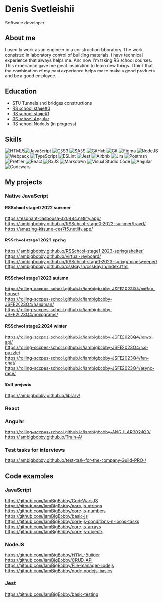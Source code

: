 # Denis Svetleishii
Software developer  

## About me
I used to work as an engineer in a construction laboratory. The work consisted in laboratory control of building materials. I have technical experience that always helps me. And now I'm taking RS school courses. This experiance gave me great inspiration to learn new things. I think that the combination of my past experience helps me to make a good products and be a good employee.

## Education  
* STU Tunnels and bridges constructions
* [RS school stage#0](https://app.rs.school/certificate/ake57cyp)
* [RS school stage#1](https://app.rs.school/certificate/llj1px5c)
* [RS school Angular](https://app.rs.school/certificate/fe76rjko)
* RS school NodeJs (in progress)

## Skills  
![HTML5](https://img.shields.io/badge/html5-%23E34F26.svg?style=for-the-badge&logo=html5&logoColor=white)![JavaScript](https://img.shields.io/badge/javascript-%23323330.svg?style=for-the-badge&logo=javascript&logoColor=%23F7DF1E) ![CSS3](https://img.shields.io/badge/css3-%231572B6.svg?style=for-the-badge&logo=css3&logoColor=white) ![SASS](https://img.shields.io/badge/SASS-hotpink.svg?style=for-the-badge&logo=SASS&logoColor=white) ![GitHub](https://img.shields.io/badge/github-%23121011.svg?style=for-the-badge&logo=github&logoColor=white) ![Git](https://img.shields.io/badge/git-%23F05033.svg?style=for-the-badge&logo=git&logoColor=white) ![Figma](https://img.shields.io/badge/figma-%23F24E1E.svg?style=for-the-badge&logo=figma&logoColor=white) ![NodeJS](https://img.shields.io/badge/node.js-6DA55F?style=for-the-badge&logo=node.js&logoColor=white) ![Webpack](https://img.shields.io/badge/webpack-%238DD6F9.svg?style=for-the-badge&logo=webpack&logoColor=black) ![TypeScript](https://img.shields.io/badge/typescript-%23007ACC.svg?style=for-the-badge&logo=typescript&logoColor=white) ![ESLint](https://img.shields.io/badge/ESLint-4B3263?style=for-the-badge&logo=eslint&logoColor=white) ![Jest](https://img.shields.io/badge/-jest-%23C21325?style=for-the-badge&logo=jest&logoColor=white) ![Airbnb](https://img.shields.io/badge/Airbnb-%23ff5a5f.svg?style=for-the-badge&logo=Airbnb&logoColor=white) ![Jira](https://img.shields.io/badge/jira-%230A0FFF.svg?style=for-the-badge&logo=jira&logoColor=white) ![Postman](https://img.shields.io/badge/Postman-FF6C37?style=for-the-badge&logo=postman&logoColor=white) ![Prettier](https://img.shields.io/badge/prettier-%23F7B93E.svg?style=for-the-badge&logo=prettier&logoColor=black) ![React](https://img.shields.io/badge/react-%2320232a.svg?style=for-the-badge&logo=react&logoColor=%2361DAFB) ![RxJS](https://img.shields.io/badge/rxjs-%23B7178C.svg?style=for-the-badge&logo=reactivex&logoColor=white) ![Markdown](https://img.shields.io/badge/markdown-%23000000.svg?style=for-the-badge&logo=markdown&logoColor=white) ![Visual Studio Code](https://img.shields.io/badge/Visual%20Studio%20Code-0078d7.svg?style=for-the-badge&logo=visual-studio-code&logoColor=white) ![Angular](https://img.shields.io/badge/angular-%23DD0031.svg?style=for-the-badge&logo=angular&logoColor=white)  ![Codewars](https://img.shields.io/badge/Codewars-B1361E?style=for-the-badge&logo=codewars&logoColor=grey)

## My projects
### Native JavaScript
#### RSSchool stage0 2022 summer  
https://resonant-basbousa-320484.netlify.app/  
https://iambigbobby.github.io/RSSchool-stage0-2022-summer/travel/  
https://amazing-kitsune-cea7f5.netlify.app/ 
#### RSSchool stage1 2023 spring
https://iambigbobby.github.io/RSSchool-stage1-2023-spring/shelter/  
https://iambigbobby.github.io/virtual-keyboard/  
https://iambigbobby.github.io/RSSchool-stage1-2023-spring/minesweeper/  
https://iambigbobby.github.io/cssBayan/cssBayan/index.html  
#### RSSchool stage1 2023 autumn  
https://rolling-scopes-school.github.io/iambigbobby-JSFE2023Q4/coffee-house/  
https://rolling-scopes-school.github.io/iambigbobby-JSFE2023Q4/hangman/  
https://rolling-scopes-school.github.io/iambigbobby-JSFE2023Q4/nonograms/  
#### RSSchool stage2 2024 winter  
https://rolling-scopes-school.github.io/iambigbobby-JSFE2023Q4/news-api/  
https://rolling-scopes-school.github.io/iambigbobby-JSFE2023Q4/rss-puzzle/  
https://rolling-scopes-school.github.io/iambigbobby-JSFE2023Q4/fun-chat/  
https://rolling-scopes-school.github.io/iambigbobby-JSFE2023Q4/async-race/  
#### Self projects
https://iambigbobby.github.io/library/  
### React
### Angular
https://rolling-scopes-school.github.io/iambigbobby-ANGULAR2024Q3/  
https://iambigbobby.github.io/Train-A/

### Test tasks for interviews  
https://iambigbobby.github.io/test-task-for-the-company-Guild-PRO-/  

## Code examples  
### JavaScript
https://github.com/IamBigBobby/CodeWarsJS  
https://github.com/IamBigBobby/core-js-strings  
https://github.com/IamBigBobby/core-js-numbers  
https://github.com/IamBigBobby/basic-js  
https://github.com/IamBigBobby/core-js-conditions-n-loops-tasks  
https://github.com/IamBigBobby/core-js-arrays  
https://github.com/IamBigBobby/core-js-objects  
### NodeJS  
https://github.com/IamBigBobby/HTML-Builder  
https://github.com/IamBigBobby/CRUD-API  
https://github.com/IamBigBobby/File-manager-nodejs  
https://github.com/IamBigBobby/node-nodejs-basics  
### Jest
https://github.com/IamBigBobby/basic-testing  


